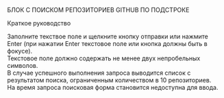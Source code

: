 БЛОК С ПОИСКОМ РЕПОЗИТОРИЕВ GITHUB ПО ПОДСТРОКЕ

Краткое руководство

Заполните текствое поле и щелкните кнопку отправки или нажмите Enter (при нажатии Enter текстовое поле или кнопка должны быть в фокусе).\
Текстовое поле должно содержать не менее двух непробельных символов.\
В случае успешного выполнения запроса выводится список с результатом поиска, ограниченным количеством в 10 репозиториев.\
На время запроса поисковая форма становится недоступна для ввода.
